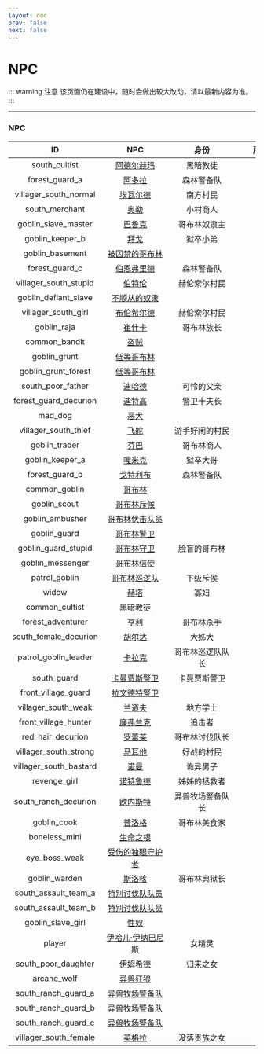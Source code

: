 ```yaml
---
layout: doc
prev: false
next: false
---
```


# NPC

::: warning 注意
该页面仍在建设中，随时会做出较大改动，请以最新内容为准。
:::

---

### NPC

| ID | NPC | 身份 | 所在地图 |
| :-: | :-: | :-: | :-: |
| south_cultist | [阿德尔赫玛](#/) | 黑暗教徒 | - |
| forest_guard_a | [阿多拉](#/) | 森林警备队 | - |
| villager_south_normal | [埃瓦尔德](#/) | 南方村民 | - |
| south_merchant | [奥勒](#/) | 小村商人 | - |
| goblin_slave_master | [巴鲁克](#/) | 哥布林奴隶主 | - |
| goblin_keeper_b | [拜戈](#/) | 狱卒小弟 | - |
| goblin_basement | [被囚禁的哥布林](#/) |  | - |
| forest_guard_c | [伯恩弗里德](#/) | 森林警备队 | - |
| villager_south_stupid | [伯特伦](#/) | 赫伦索尔村民 | - |
| goblin_defiant_slave | [不顺从的奴隶](#/) |  | - |
| villager_south_girl | [布伦希尔德](#/) | 赫伦索尔村民 | - |
| goblin_raja | [崔什卡](#/) | 哥布林族长 | - |
| common_bandit | [盗贼](#/) |  | - |
| goblin_grunt | [低等哥布林](#/) |  | - |
| goblin_grunt_forest | [低等哥布林](#/) |  | - |
| south_poor_father | [迪哈德](#/) | 可怜的父亲 | - |
| forest_guard_decurion | [迪特高](#/) | 警卫十夫长 | - |
| mad_dog | [恶犬](#/) |  | - |
| villager_south_thief | [飞舵](#/) | 游手好闲的村民 | - |
| goblin_trader | [芬巴](#/) | 哥布林商人 | - |
| goblin_keeper_a | [嘎米克](#/) | 狱卒大哥 | - |
| forest_guard_b | [戈特利布](#/) | 森林警备队 | - |
| common_goblin | [哥布林](#/) |  | - |
| goblin_scout | [哥布林斥候](#/) |  | - |
| goblin_ambusher | [哥布林伏击队员](#/) |  | - |
| goblin_guard | [哥布林警卫](#/) |  | - |
| goblin_guard_stupid | [哥布林守卫](#/) | 脸盲的哥布林 | - |
| goblin_messenger | [哥布林信使](#/) |  | - |
| patrol_goblin | [哥布林巡逻队](#/) | 下级斥侯 | - |
| widow | [赫塔](#/) | 寡妇 | - |
| common_cultist | [黑暗教徒](#/) |  | - |
| forest_adventurer | [亨利](#/) | 哥布林杀手 | - |
| south_female_decurion | [胡尔达](#/) | 大姊大 | - |
| patrol_goblin_leader | [卡拉克](#/) | 哥布林巡逻队队长 | - |
| south_guard | [卡曼贾斯警卫](#/) | 卡曼贾斯警卫 | - |
| front_village_guard | [拉文德特警卫](#/) |  | - |
| villager_south_weak | [兰道夫](#/) | 地方学士 | - |
| front_village_hunter | [廉弗兰克](#/) | 追击者 | - |
| red_hair_decurion | [罗蕾莱](#/) | 哥布林讨伐队长 | - |
| villager_south_strong | [马耳他](#/) | 好战的村民 | - |
| villager_south_bastard | [诺曼](#/) | 诡异男子 | - |
| revenge_girl | [诺特鲁德](#/) | 姊姊的拯救者 | - |
| south_ranch_decurion | [欧内斯特](#/) | 异兽牧场警备队长 | - |
| goblin_cook | [普洛格](#/) | 哥布林美食家 | - |
| boneless_mini | [生命之根](#/) |  | - |
| eye_boss_weak | [受伤的独眼守护者](#/) |  | - |
| goblin_warden | [斯洛喀](#/) | 哥布林典狱长 | - |
| south_assault_team_a | [特别讨伐队队员](#/) |  | - |
| south_assault_team_b | [特别讨伐队队员](#/) |  | - |
| goblin_slave_girl | [性奴](#/) |  | - |
| player | [伊哈儿·伊纳巴尼斯](#/) | 女精灵 | - |
| south_poor_daughter | [伊姆希德](#/) | 归来之女 | - |
| arcane_wolf | [异兽狂狼](#/) |  | - |
| south_ranch_guard_a | [异兽牧场警备队](#/) |  | - |
| south_ranch_guard_b | [异兽牧场警备队](#/) |  | - |
| south_ranch_guard_c | [异兽牧场警备队](#/) |  | - |
| villager_south_female | [英格拉](#/) | 没落贵族之女 | - |


[荒野十字路口]: #/
[卡曼贾斯]: #/
[卡曼贾斯郊外]: #/
[枯瘦山脉]: #/
[青铜道]: #/

<style type="text/css">
  img {max-width: 72px; max-height: 72px; margin: 0 auto;}
  th {min-width: 120px}
</style>
